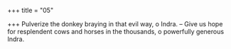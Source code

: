 +++
title = "05"

+++
Pulverize the donkey braying in that evil way, o Indra.
– Give us hope for resplendent cows and horses in the thousands, o  powerfully generous Indra.
